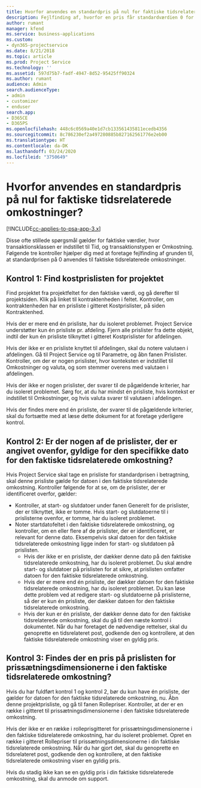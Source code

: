 ```yaml
---
title: Hvorfor anvendes en standardpris på nul for faktiske tidsrelaterede omkostninger?
description: Fejlfinding af, hvorfor en pris får standardværdien 0 for faktiske tidsrelaterede omkostninger.
author: rumant
manager: kfend
ms.service: business-applications
ms.custom:
- dyn365-projectservice
ms.date: 8/21/2018
ms.topic: article
ms.prod: Project Service
ms.technology: ''
ms.assetid: 597d75b7-fadf-4947-8d52-95425ff90324
ms.author: rumant
audience: Admin
search.audienceType:
- admin
- customizer
- enduser
search.app:
- D365CE
- D365PS
ms.openlocfilehash: 448c6c0569a40e1d7cb133561435811ecedb4356
ms.sourcegitcommit: 8c786230ef2a497280885b827162561776e2eb00
ms.translationtype: HT
ms.contentlocale: da-DK
ms.lasthandoff: 03/24/2020
ms.locfileid: "3750649"
---
```

# <a name="why-is-the-price-defaulting-to-zero-on-time-cost-actuals"></a>Hvorfor anvendes en standardpris på nul for faktiske tidsrelaterede omkostninger?

[!INCLUDE[cc-applies-to-psa-app-3.x](../includes/cc-applies-to-psa-app-3x.md)]

Disse ofte stillede spørgsmål gælder for faktiske værdier, hvor transaktionsklassen er indstillet til Tid, og transaktionstypen er Omkostning. Følgende tre kontroller hjælper dig med at foretage fejlfinding af grunden til, at standardprisen på 0 anvendes til faktiske tidsrelaterede omkostninger.
 
## <a name="check-1-identify-the-cost-price-list-for-the-project"></a>Kontrol 1: Find kostprislisten for projektet

Find projektet fra projektfeltet for den faktiske værdi, og gå derefter til projektsiden. Klik på linket til kontraktenheden i feltet. Kontroller, om kontraktenheden har en prisliste i gitteret Kostprislister, på siden Kontraktenhed.

Hvis der er mere end én prisliste, har du isoleret problemet. Project Service understøtter kun én prisliste pr. afdeling. Fjern alle prislister fra dette objekt, indtil der kun én prisliste tilknyttet i gitteret Kostprislister for afdelingen.

Hvis der ikke er en prisliste knyttet til afdelingen, skal du notere valutaen i afdelingen. Gå til Project Service og til Parametre, og åbn fanen Prislister. Kontroller, om der er nogen prislister, hvor konteksten er indstillet til Omkostninger og valuta, og som stemmer overens med valutaen i afdelingen.
 
Hvis der ikke er nogen prislister, der svarer til de pågældende kriterier, har du isoleret problemet. Sørg for, at du har mindst én prisliste, hvis kontekst er indstillet til Omkostninger, og hvis valuta svarer til valutaen i afdelingen.

Hvis der findes mere end én prisliste, der svarer til de pågældende kriterier, skal du fortsætte med at læse dette dokument for at foretage yderligere kontrol.

## <a name="check-2-are-any-of-the-price-lists-identified-above-valid-for-the-specific-date-of-the-time-cost-actual"></a>Kontrol 2: Er der nogen af de prislister, der er angivet ovenfor, gyldige for den specifikke dato for den faktiske tidsrelaterede omkostning?

Hvis Project Service skal tage en prisliste for standardprisen i betragtning, skal denne prisliste gælde for datoen i den faktiske tidsrelaterede omkostning. Kontroller følgende for at se, om de prislister, der er identificeret overfor, gælder:

- Kontroller, at start- og slutdatoer under fanen Generelt for de prislister, der er tilknyttet, ikke er tomme. Hvis start- og slutdatoerne til i prislisterne ovenfor, er tomme, har du isoleret problemet. 
- Noter startdatofeltet i den faktiske tidsrelaterede omkostning, og kontroller, om en eller flere af de prislister, der er identificeret, er relevant for denne dato. Eksempelvis skal datoen for den faktiske tidsrelaterede omkostning ligge inden for start- og slutdatoen på prislisten. 
    - Hvis der ikke er en prisliste, der dækker denne dato på den faktiske tidsrelaterede omkostning, har du isoleret problemet. Du skal ændre start- og slutdatoer på prislisten for at sikre, at prislisten omfatter datoen for den faktiske tidsrelaterede omkostning. 
    - Hvis der er mere end én prisliste, der dækker datoen for den faktiske tidsrelaterede omkostning, har du isoleret problemet. Du kan løse dette problem ved at redigere start- og slutdatoerne på prislisterne, så der er kun én prisliste, der dækker datoen for den faktiske tidsrelaterede omkostning. 
    - Hvis der kun er én prisliste, der dækker denne dato for den faktiske tidsrelaterede omkostning, skal du gå til den næste kontrol i dokumentet.
Når du har foretaget de nødvendige rettelser, skal du genoprette en tidsrelateret post, godkende den og kontrollere, at den faktiske tidsrelaterede omkostning viser en gyldig pris.

## <a name="check-3-is-there-a-price-in-the-price-list-for-the-pricing-dimensions-on-the-time-cost-actual"></a>Kontrol 3: Findes der en pris på prislisten for prissætningsdimensionerne i den faktiske tidsrelaterede omkostning?

Hvis du har fuldført kontrol 1 og kontrol 2, bør du kun have én prisliste, der gælder for datoen for den faktiske tidsrelaterede omkostning, nu. Åbn denne projektprisliste, og gå til fanen Rollepriser. Kontroller, at der er en række i gitteret til prissætningsdimensionerne i den faktiske tidsrelaterede omkostning.

Hvis der ikke er en række i rolleprisgitteret for prissætningsdimensionerne i den faktiske tidsrelaterede omkostning, har du isoleret problemet. Opret en række i gitteret Rollepriser til prissætningsdimensionerne i din faktiske tidsrelaterede omkostning. Når du har gjort det, skal du genoprette en tidsrelateret post, godkende den og kontrollere, at den faktiske tidsrelaterede omkostning viser en gyldig pris.
 
Hvis du stadig ikke kan se en gyldig pris i din faktiske tidsrelaterede omkostning, skal du anmode om support.



